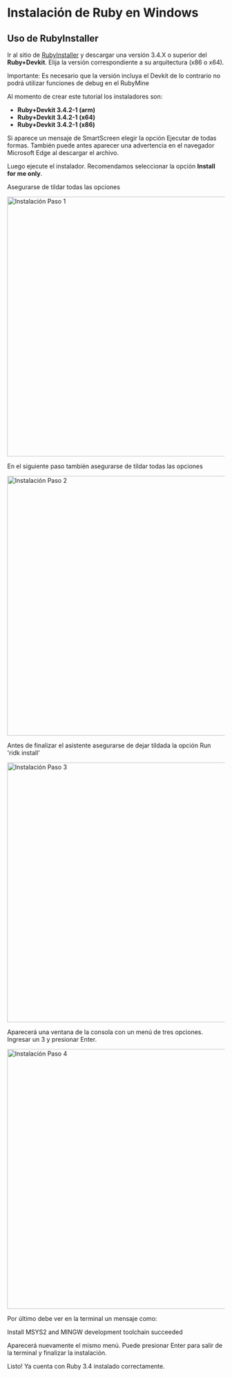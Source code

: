 # Instalación de Ruby en Windows

## Uso de RubyInstaller

Ir al sitio de 
<a href="https://rubyinstaller.org/downloads/">RubyInstaller</a>
y descargar una versión <shortcut>3.4.X</shortcut> o superior del **Ruby+Devkit**. Elija la versión correspondiente a su
arquitectura (x86 o x64).

<warning>
    <p>
        Importante: Es necesario que la versión incluya el Devkit de lo contrario no podrá utilizar funciones de
        debug en el RubyMine
    </p>
</warning>

Al momento de crear este tutorial los instaladores son:

- **Ruby+Devkit 3.4.2-1 (arm)**
- **Ruby+Devkit 3.4.2-1 (x64)**
- **Ruby+Devkit 3.4.2-1 (x86)**

<tip>
    <p>
        Si aparece un mensaje de SmartScreen elegir la opción Ejecutar de todas formas. También puede antes aparecer una
        advertencia en el navegador Microsoft Edge al descargar el archivo.
    </p>
</tip>

Luego ejecute el instalador. Recomendamos seleccionar la opción **Install for me only**.

Asegurarse de tildar todas las opciones

<img src="ruby-win-1.png" alt="Instalación Paso 1" width="600" border-effect="line"/>

En el siguiente paso también asegurarse de tildar todas las opciones

<img src="ruby-win-2.png" alt="Instalación Paso 2" width="600" border-effect="line"/>

Antes de finalizar el asistente asegurarse de dejar tildada la opción
<shortcut>Run 'ridk install'</shortcut>

<img src="ruby-win-3.png" alt="Instalación Paso 3" width="600" border-effect="line"/>

Aparecerá una ventana de la consola con un menú de tres opciones. 
Ingresar un 
<shortcut>3</shortcut>
y presionar
<shortcut>Enter</shortcut>.

<img src="ruby-win-4.png" alt="Instalación Paso 4" width="600" border-effect="line"/>

Por último debe ver en la terminal un mensaje como:

<code-block lang="console">Install MSYS2 and MINGW development toolchain succeeded</code-block>

Aparecerá nuevamente el mismo menú. Puede presionar
<shortcut>Enter</shortcut>
para salir de la terminal y finalizar la instalación.

<note>
    <p>
        Listo! Ya cuenta con Ruby 3.4 instalado correctamente.
    </p>
</note>